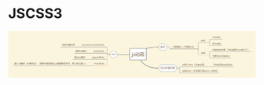# JSCSS3
![Image text](https://raw.githubusercontent.com/tianhhuan/JSCSS3/master/Image/js%E5%8A%A8%E7%94%BB.png)
 
